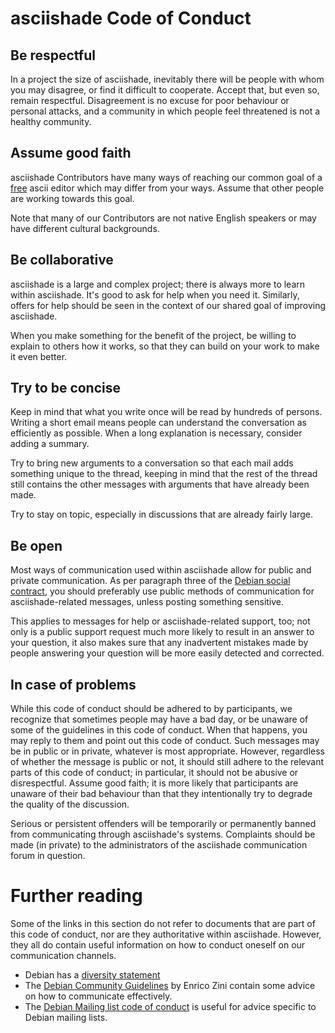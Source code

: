 # asciishade Code of Conduct

## Be respectful

In a project the size of asciishade, inevitably there will be people with
whom you may disagree, or find it difficult to cooperate. Accept that,
but even so, remain respectful. Disagreement is no excuse for poor
behaviour or personal attacks, and a community in which people feel
threatened is not a healthy community.

## Assume good faith

asciishade Contributors have many ways of reaching our common goal of a
[free](https://www.debian.org/intro/free) ascii editor which may differ
from your ways. Assume that other people are working towards this goal.

Note that many of our Contributors are not native English speakers or
may have different cultural backgrounds.

## Be collaborative

asciishade is a large and complex project; there is always more to learn
within asciishade. It's good to ask for help when you need it. Similarly,
offers for help should be seen in the context of our shared goal of
improving asciishade.

When you make something for the benefit of the project, be willing to
explain to others how it works, so that they can build on your work to
make it even better.

## Try to be concise

Keep in mind that what you write once will be read by hundreds of
persons. Writing a short email means people can understand the
conversation as efficiently as possible. When a long explanation is
necessary, consider adding a summary.

Try to bring new arguments to a conversation so that each mail adds
something unique to the thread, keeping in mind that the rest of the
thread still contains the other messages with arguments that have
already been made.

Try to stay on topic, especially in discussions that are already fairly
large.

## Be open

Most ways of communication used within asciishade allow for public and
private communication. As per paragraph three of the [Debian social
contract](https://www.debian.org/social_contract), you should preferably
use public methods of communication for asciishade-related messages, unless
posting something sensitive.

This applies to messages for help or asciishade-related support, too; not
only is a public support request much more likely to result in an answer
to your question, it also makes sure that any inadvertent mistakes made
by people answering your question will be more easily detected and
corrected.

## In case of problems

While this code of conduct should be adhered to by participants, we
recognize that sometimes people may have a bad day, or be unaware of
some of the guidelines in this code of conduct. When that happens, you may
reply to them and point out this code of conduct. Such messages may be
in public or in private, whatever is most appropriate. However,
regardless of whether the message is public or not, it should still
adhere to the relevant parts of this code of conduct; in particular, it
should not be abusive or disrespectful. Assume good faith; it is more
likely that participants are unaware of their bad behaviour than that
they intentionally try to degrade the quality of the discussion.

Serious or persistent offenders will be temporarily or permanently
banned from communicating through asciishade's systems. Complaints should be
made (in private) to the administrators of the asciishade communication
forum in question.

# Further reading

Some of the links in this section do not refer to documents that are
part of this code of conduct, nor are they authoritative within asciishade.
However, they all do contain useful information on how to conduct
oneself on our communication channels.

- Debian has a [diversity statement](https://www.debian.org/intro/diversity)
- The [Debian Community Guidelines](https://people.debian.org/~enrico/dcg/)
  by Enrico Zini contain some advice on how to communicate effectively.
- The [Debian Mailing list code of
  conduct](https://www.debian.org/MailingLists/#codeofconduct) is useful for
  advice specific to Debian mailing lists.

